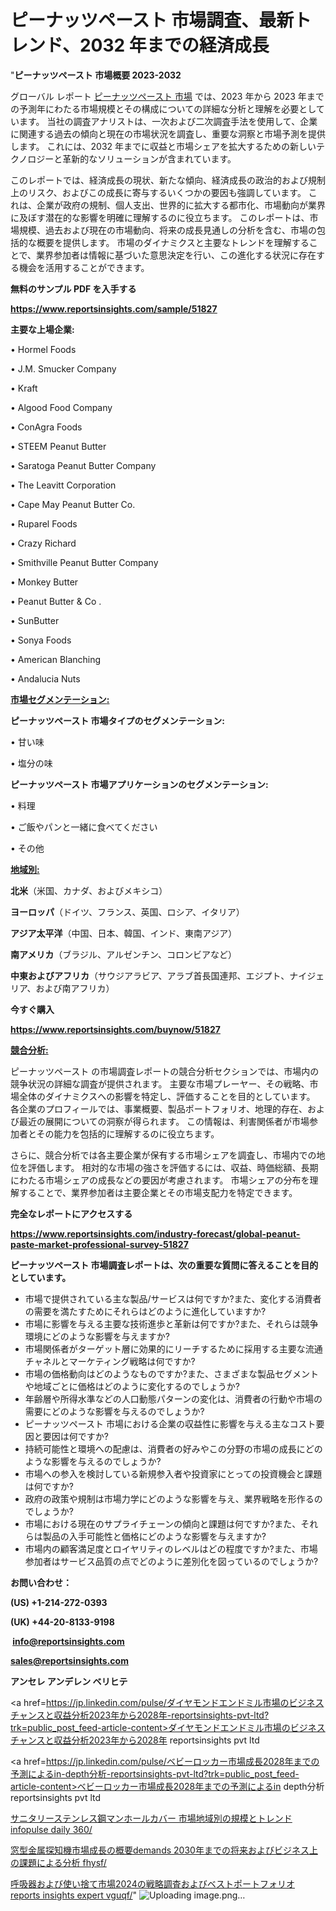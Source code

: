 # ピーナッツペースト 市場調査、最新トレンド、2032 年までの経済成長

"<strong>ピーナッツペースト 市場概要 2023-2032</strong>

グローバル レポート <a href=https://www.reportsinsights.com/sample/51827>ピーナッツペースト 市場</a> では、2023 年から 2023 年までの予測年にわたる市場規模とその構成についての詳細な分析と理解を必要としています。 当社の調査アナリストは、一次および二次調査手法を使用して、企業に関連する過去の傾向と現在の市場状況を調査し、重要な洞察と市場予測を提供します。 これには、2032 年までに収益と市場シェアを拡大​​するための新しいテクノロジーと革新的なソリューションが含まれています。

このレポートでは、経済成長の現状、新たな傾向、経済成長の政治的および規制上のリスク、およびこの成長に寄与するいくつかの要因も強調しています。 これは、企業が政府の規制、個人支出、世界的に拡大する都市化、市場動向が業界に及ぼす潜在的な影響を明確に理解するのに役立ちます。 このレポートは、市場規模、過去および現在の市場動向、将来の成長見通しの分析を含む、市場の包括的な概要を提供します。 市場のダイナミクスと主要なトレンドを理解することで、業界参加者は情報に基づいた意思決定を行い、この進化する状況に存在する機会を活用することができます。

<strong><b>無料のサンプル PDF を入手する</b></strong>

<a href=https://www.reportsinsights.com/sample/51827><strong><u>https://www.reportsinsights.com/sample/51827</u></strong></a>

<strong>主要な上場企業:</strong>

• Hormel Foods

• J.M. Smucker Company

• Kraft

• Algood Food Company

• ConAgra Foods

• STEEM Peanut Butter

• Saratoga Peanut Butter Company

• The Leavitt Corporation

• Cape May Peanut Butter Co.

• Ruparel Foods

• Crazy Richard

• Smithville Peanut Butter Company

• Monkey Butter

• Peanut Butter & Co .

• SunButter

• Sonya Foods

• American Blanching

• Andalucia Nuts

<strong><u>市場セグメンテーション</u></strong><strong><u>:</u></strong>

<strong>ピーナッツペースト 市場タイプのセグメンテーション:</strong>

• 甘い味

• 塩分の味

<strong>ピーナッツペースト 市場アプリケーションのセグメンテーション:</strong>

• 料理

• ご飯やパンと一緒に食べてください

• その他

<strong><u>地域別</u></strong><strong><u>:</u></strong>

<strong>北米</strong>（米国、カナダ、およびメキシコ）

<strong>ヨーロッパ</strong>（ドイツ、フランス、英国、ロシア、イタリア）

<strong>アジア太平洋</strong>（中国、日本、韓国、インド、東南アジア）

<strong>南アメリカ</strong>（ブラジル、アルゼンチン、コロンビアなど）

<strong>中東およびアフリカ</strong>（サウジアラビア、アラブ首長国連邦、エジプト、ナイジェリア、および南アフリカ）

<strong>今すぐ購入</strong>

<a href=https://www.reportsinsights.com/buynow/51827><strong><u>https://www.reportsinsights.com/buynow/51827</u></strong></a>

<strong><u>競合分析:</u></strong>

ピーナッツペースト の市場調査レポートの競合分析セクションでは、市場内の競争状況の詳細な調査が提供されます。 主要な市場プレーヤー、その戦略、市場全体のダイナミクスへの影響を特定し、評価することを目的としています。 各企業のプロフィールでは、事業概要、製品ポートフォリオ、地理的存在、および最近の展開についての洞察が得られます。 この情報は、利害関係者が市場参加者とその能力を包括的に理解するのに役立ちます。

さらに、競合分析では各主要企業が保有する市場シェアを調査し、市場内での地位を評価します。 相対的な市場の強さを評価するには、収益、時価総額、長期にわたる市場シェアの成長などの要因が考慮されます。 市場シェアの分布を理解することで、業界参加者は主要企業とその市場支配力を特定できます。

<strong>完全なレポートにアクセスする</strong>

<a href=https://www.reportsinsights.com/industry-forecast/global-peanut-paste-market-professional-survey-51827><strong><u><b>https://www.reportsinsights.com/industry-forecast/global-peanut-paste-market-professional-survey-51827</b></u></strong></a>

<strong><b>ピーナッツペースト 市場調査レポートは、次の重要な質問に答えることを目的としています。</b></strong>
<ul>
  <li>市場で提供されている主な製品/サービスは何ですか?また、変化する消費者の需要を満たすためにそれらはどのように進化していますか?</li>
  <li>市場に影響を与える主要な技術進歩と革新は何ですか?また、それらは競争環境にどのような影響を与えますか?</li>
  <li>市場関係者がターゲット層に効果的にリーチするために採用する主要な流通チャネルとマーケティング戦略は何ですか?</li>
  <li>市場の価格動向はどのようなものですか?また、さまざまな製品セグメントや地域ごとに価格はどのように変化するのでしょうか?</li>
  <li>年齢層や所得水準などの人口動態パターンの変化は、消費者の行動や市場の需要にどのような影響を与えるのでしょうか?</li>
  <li>ピーナッツペースト 市場における企業の収益性に影響を与える主なコスト要因と要因は何ですか?</li>
  <li>持続可能性と環境への配慮は、消費者の好みやこの分野の市場の成長にどのような影響を与えるのでしょうか?</li>
  <li>市場への参入を検討している新規参入者や投資家にとっての投資機会と課題は何ですか?</li>
  <li>政府の政策や規制は市場力学にどのような影響を与え、業界戦略を形作るのでしょうか?</li>
  <li>市場における現在のサプライチェーンの傾向と課題は何ですか?また、それらは製品の入手可能性と価格にどのような影響を与えますか?</li>
  <li>市場内の顧客満足度とロイヤリティのレベルはどの程度ですか?また、市場参加者はサービス品質の点でどのように差別化を図っているのでしょうか?</li>
</ul>
<strong>お問い合わせ：</strong>

<strong>(US) +1-214-272-0393</strong>

<strong>(UK) +44-20-8133-9198</strong>

<strong> </strong><a href=info@reportsinsights.com><strong><u>info@reportsinsights.com</u></strong></a>

<a href=sales@reportsinsights.com><strong><u>sales@reportsinsights.com</u></strong></a>

<strong>アンセレ アンデレン ベリヒテ</strong>

<a href=https://jp.linkedin.com/pulse/ダイヤモンドエンドミル市場のビジネスチャンスと収益分析2023年から2028年-reportsinsights-pvt-ltd?trk=public_post_feed-article-content>ダイヤモンドエンドミル市場のビジネスチャンスと収益分析2023年から2028年 reportsinsights pvt ltd</a>

<a href=https://jp.linkedin.com/pulse/ベビーロッカー市場成長2028年までの予測によるin-depth分析-reportsinsights-pvt-ltd?trk=public_post_feed-article-content>ベビーロッカー市場成長2028年までの予測によるin depth分析 reportsinsights pvt ltd</a>

<a href=https://www.linkedin.com/pulse/サニタリーステンレス鋼マンホールカバー-市場地域別の規模とトレンド-infopulse-daily-360/>サニタリーステンレス鋼マンホールカバー 市場地域別の規模とトレンド infopulse daily 360/</a>

<a href=https://www.linkedin.com/pulse/窓型金属探知機市場成長の概要demands-2030年までの将来およびビジネス上の課題による分析-fhysf/>窓型金属探知機市場成長の概要demands 2030年までの将来およびビジネス上の課題による分析 fhysf/</a>

<a href=https://www.linkedin.com/pulse/呼吸器および使い捨て市場2024の戦略調査およびベストポートフォリオ-reports-insights-expert-vguqf/>呼吸器および使い捨て市場2024の戦略調査およびベストポートフォリオ reports insights expert vguqf/</a>"
![Uploading image.png…]()
